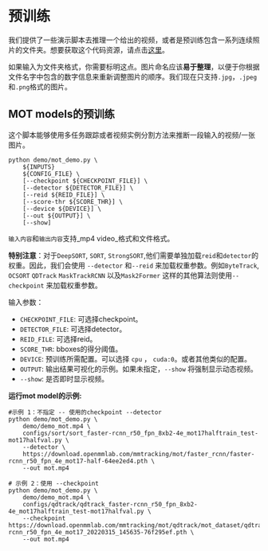 # 预训练

我们提供了一些演示脚本去推理一个给出的视频，或者是预训练包含一系列连续照片的文件夹。想要获取这个代码资源，请点击[这里](https://github.com/open-mmlab/mmdetection/tree/tracking/demo)。

如果输入为文件夹格式，你需要标明这点。图片命名应该**易于整理**，以便于你根据文件名字中包含的数字信息来重新调整图片的顺序。我们现在只支持`.jpg`，`.jpeg`和`.png`格式的图片。

## MOT models的预训练

这个脚本能够使用多任务跟踪或者视频实例分割方法来推断一段输入的视频/一张图片。

```shell
python demo/mot_demo.py \
    ${INPUTS}
    ${CONFIG_FILE} \
    [--checkpoint ${CHECKPOINT_FILE}] \
    [--detector ${DETECTOR_FILE}] \
    [--reid ${REID_FILE}] \
    [--score-thr ${SCORE_THR}] \
    [--device ${DEVICE}] \
    [--out ${OUTPUT}] \
    [--show]
```

`输入内容`和`输出内容`支持_mp4 video_格式和文件格式。

**特别注意**：对于`DeepSORT`, `SORT`, `StrongSORT`,他们需要单独加载`reid`和`detector`的权重。因此，我们会使用 `--detector` 和`--reid` 来加载权重参数。例如`ByteTrack`, `OCSORT` `QDTrack` `MaskTrackRCNN` 以及`Mask2Former` 这样的其他算法则使用`--checkpoint` 来加载权重参数。

输入参数：

- `CHECKPOINT_FILE`: 可选择checkpoint。
- `DETECTOR_FILE`:  可选择detector。
- `REID_FILE`:  可选择reid。
- `SCORE_THR`:  bboxes的得分阈值。
- `DEVICE`: 预训练所需配置。可以选择 `cpu` ， `cuda:0`。或者其他类似的配置。
- `OUTPUT`: 输出结果可视化的示例。如果未指定，`--show` 将强制显示动态视频。
- `--show`: 是否即时显示视频。

**运行mot model的示例:**

```shell
#示例 1：不指定 -- 使用的checkpoint --detector 
python demo/mot_demo.py \
    demo/demo_mot.mp4 \
    configs/sort/sort_faster-rcnn_r50_fpn_8xb2-4e_mot17halftrain_test-mot17halfval.py \
    --detector \
    https://download.openmmlab.com/mmtracking/mot/faster_rcnn/faster-rcnn_r50_fpn_4e_mot17-half-64ee2ed4.pth \
    --out mot.mp4

# 示例 2：使用 --checkpoint
python demo/mot_demo.py \
    demo/demo_mot.mp4 \
    configs/qdtrack/qdtrack_faster-rcnn_r50_fpn_8xb2-4e_mot17halftrain_test-mot17halfval.py \
    --checkpoint https://download.openmmlab.com/mmtracking/mot/qdtrack/mot_dataset/qdtrack_faster-rcnn_r50_fpn_4e_mot17_20220315_145635-76f295ef.pth \
    --out mot.mp4
```

